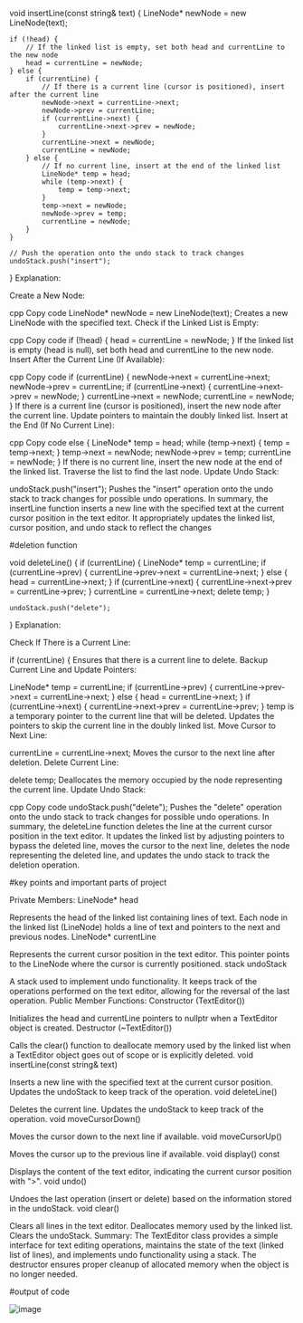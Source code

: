 
void insertLine(const string& text) {
    LineNode* newNode = new LineNode(text);

    if (!head) {
        // If the linked list is empty, set both head and currentLine to the new node
        head = currentLine = newNode;
    } else {
        if (currentLine) {
            // If there is a current line (cursor is positioned), insert after the current line
            newNode->next = currentLine->next;
            newNode->prev = currentLine;
            if (currentLine->next) {
                currentLine->next->prev = newNode;
            }
            currentLine->next = newNode;
            currentLine = newNode;
        } else {
            // If no current line, insert at the end of the linked list
            LineNode* temp = head;
            while (temp->next) {
                temp = temp->next;
            }
            temp->next = newNode;
            newNode->prev = temp;
            currentLine = newNode;
        }
    }

    // Push the operation onto the undo stack to track changes
    undoStack.push("insert");
}
Explanation:

Create a New Node:

cpp
Copy code
LineNode* newNode = new LineNode(text);
Creates a new LineNode with the specified text.
Check if the Linked List is Empty:

cpp
Copy code
if (!head) {
    head = currentLine = newNode;
}
If the linked list is empty (head is null), set both head and currentLine to the new node.
Insert After the Current Line (If Available):

cpp
Copy code
if (currentLine) {
    newNode->next = currentLine->next;
    newNode->prev = currentLine;
    if (currentLine->next) {
        currentLine->next->prev = newNode;
    }
    currentLine->next = newNode;
    currentLine = newNode;
}
If there is a current line (cursor is positioned), insert the new node after the current line.
Update pointers to maintain the doubly linked list.
Insert at the End (If No Current Line):

cpp
Copy code
else {
    LineNode* temp = head;
    while (temp->next) {
        temp = temp->next;
    }
    temp->next = newNode;
    newNode->prev = temp;
    currentLine = newNode;
}
If there is no current line, insert the new node at the end of the linked list.
Traverse the list to find the last node.
Update Undo Stack:


undoStack.push("insert");
Pushes the "insert" operation onto the undo stack to track changes for possible undo operations.
In summary, the insertLine function inserts a new line with the specified text at the current cursor position in the text editor. It appropriately updates the linked list, cursor position, and undo stack to reflect the changes


#deletion function 


void deleteLine() {
    if (currentLine) {
        LineNode* temp = currentLine;
        if (currentLine->prev) {
            currentLine->prev->next = currentLine->next;
        } else {
            head = currentLine->next;
        }
        if (currentLine->next) {
            currentLine->next->prev = currentLine->prev;
        }
        currentLine = currentLine->next;
        delete temp;
    }

    undoStack.push("delete");
}
Explanation:

Check If There is a Current Line:


if (currentLine) {
Ensures that there is a current line to delete.
Backup Current Line and Update Pointers:


LineNode* temp = currentLine;
if (currentLine->prev) {
    currentLine->prev->next = currentLine->next;
} else {
    head = currentLine->next;
}
if (currentLine->next) {
    currentLine->next->prev = currentLine->prev;
}
temp is a temporary pointer to the current line that will be deleted.
Updates the pointers to skip the current line in the doubly linked list.
Move Cursor to Next Line:


currentLine = currentLine->next;
Moves the cursor to the next line after deletion.
Delete Current Line:


delete temp;
Deallocates the memory occupied by the node representing the current line.
Update Undo Stack:

cpp
Copy code
undoStack.push("delete");
Pushes the "delete" operation onto the undo stack to track changes for possible undo operations.
In summary, the deleteLine function deletes the line at the current cursor position in the text editor. It updates the linked list by adjusting pointers to bypass the deleted line, moves the cursor to the next line, deletes the node representing the deleted line, and updates the undo stack to track the deletion operation.









#key points and important parts of project

Private Members:
LineNode* head

Represents the head of the linked list containing lines of text.
Each node in the linked list (LineNode) holds a line of text and pointers to the next and previous nodes.
LineNode* currentLine

Represents the current cursor position in the text editor.
This pointer points to the LineNode where the cursor is currently positioned.
stack<string> undoStack

A stack used to implement undo functionality.
It keeps track of the operations performed on the text editor, allowing for the reversal of the last operation.
Public Member Functions:
Constructor (TextEditor())

Initializes the head and currentLine pointers to nullptr when a TextEditor object is created.
Destructor (~TextEditor())

Calls the clear() function to deallocate memory used by the linked list when a TextEditor object goes out of scope or is explicitly deleted.
void insertLine(const string& text)

Inserts a new line with the specified text at the current cursor position.
Updates the undoStack to keep track of the operation.
void deleteLine()

Deletes the current line.
Updates the undoStack to keep track of the operation.
void moveCursorDown()

Moves the cursor down to the next line if available.
void moveCursorUp()

Moves the cursor up to the previous line if available.
void display() const

Displays the content of the text editor, indicating the current cursor position with ">".
void undo()

Undoes the last operation (insert or delete) based on the information stored in the undoStack.
void clear()

Clears all lines in the text editor.
Deallocates memory used by the linked list.
Clears the undoStack.
Summary:
The TextEditor class provides a simple interface for text editing operations, maintains the state of the text (linked list of lines), and implements undo functionality using a stack. The destructor ensures proper cleanup of allocated memory when the object is no longer needed.










#output of code

![image](https://github.com/haris461/data-structure-project-notepad/assets/158203393/33eff88f-1f13-43fd-8afc-88fb3005bc14)

